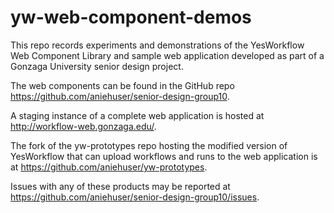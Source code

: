 # yw-web-component-demos
This repo records experiments and demonstrations of the YesWorkflow Web Component Library and sample web application developed as part of a Gonzaga University senior design project.

The web components can be found in the GitHub repo https://github.com/aniehuser/senior-design-group10.

A staging instance of a complete web application is hosted at http://workflow-web.gonzaga.edu/.

The fork of the yw-prototypes repo hosting the modified version of YesWorkflow that can upload workflows and runs to the web application is at https://github.com/aniehuser/yw-prototypes.

Issues with any of these products may be reported at https://github.com/aniehuser/senior-design-group10/issues. 

